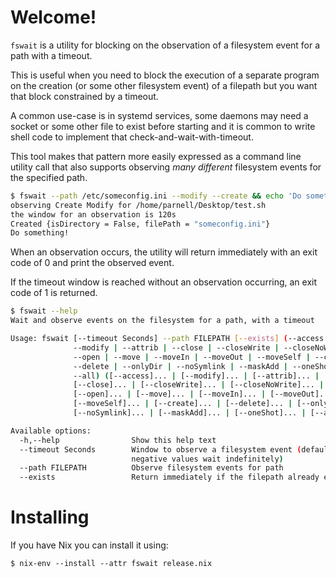 # Welcome!
`fswait` is a utility for blocking on the observation of a filesystem event for
a path with a timeout.

This is useful when you need to block the execution of a separate program on the
creation (or some other filesystem event) of a filepath but you want that block
constrained by a timeout.

A common use-case is in systemd services, some daemons may need a socket or some
other file to exist before starting and it is common to write shell code to
implement that check-and-wait-with-timeout.

This tool makes that pattern more easily expressed as a command line utility
call that also supports observing _many different_ filesystem events for the
specified path.

```bash
$ fswait --path /etc/someconfig.ini --modify --create && echo 'Do something!'
observing Create Modify for /home/parnell/Desktop/test.sh
the window for an observation is 120s
Created {isDirectory = False, filePath = "someconfig.ini"}
Do something!
```

When an observation occurs, the utility will return immediately with an exit
code of 0 and print the observed event.

If the timeout window is reached without an observation occurring, an exit code
of 1 is returned.

```bash
$ fswait --help
Wait and observe events on the filesystem for a path, with a timeout

Usage: fswait [--timeout Seconds] --path FILEPATH [--exists] (--access |
              --modify | --attrib | --close | --closeWrite | --closeNoWrite |
              --open | --move | --moveIn | --moveOut | --moveSelf | --create |
              --delete | --onlyDir | --noSymlink | --maskAdd | --oneShot |
              --all) ([--access]... | [--modify]... | [--attrib]... |
              [--close]... | [--closeWrite]... | [--closeNoWrite]... |
              [--open]... | [--move]... | [--moveIn]... | [--moveOut]... |
              [--moveSelf]... | [--create]... | [--delete]... | [--onlyDir]... |
              [--noSymlink]... | [--maskAdd]... | [--oneShot]... | [--all]...)

Available options:
  -h,--help                Show this help text
  --timeout Seconds        Window to observe a filesystem event (default: 120s,
                           negative values wait indefinitely)
  --path FILEPATH          Observe filesystem events for path
  --exists                 Return immediately if the filepath already exists
```

# Installing

If you have Nix you can install it using:

```shell
$ nix-env --install --attr fswait release.nix
```


